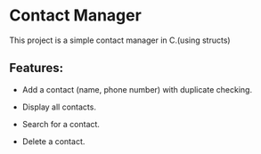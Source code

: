 # Contact Manager


This project is a simple contact manager in C.(using structs)


## Features:


- Add a contact (name, phone number) with duplicate checking.

- Display all contacts.

- Search for a contact.

- Delete a contact.